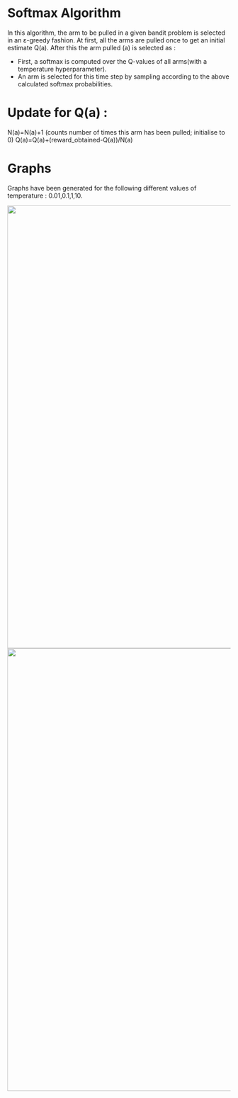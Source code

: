 # Softmax Algorithm

In this algorithm, the arm to be pulled in a given bandit problem is selected in an &epsilon;-greedy fashion. 
At first, all the arms are pulled once to get an initial estimate Q(a). After this the arm pulled (a) is selected as : 

* First, a softmax is computed over the Q-values of all arms(with a temperature hyperparameter).
* An arm is selected for this time step by sampling according to the above calculated softmax probabilities.

# Update for Q(a) : 

N(a)=N(a)+1 (counts number of times this arm has been pulled; initialise to 0)
Q(a)=Q(a)+(reward_obtained-Q(a))/N(a)

# Graphs

Graphs have been generated for the following different values of temperature : 0.01,0.1,1,10.

<img src="https://github.com/SahanaRamnath/MultiArmedBandit_RL/blob/master/Softmax_Method/sfx_opt.png" width=1000>

<img src="https://github.com/SahanaRamnath/MultiArmedBandit_RL/blob/master/Softmax_Method/sfx_opt.png" width=1000>
